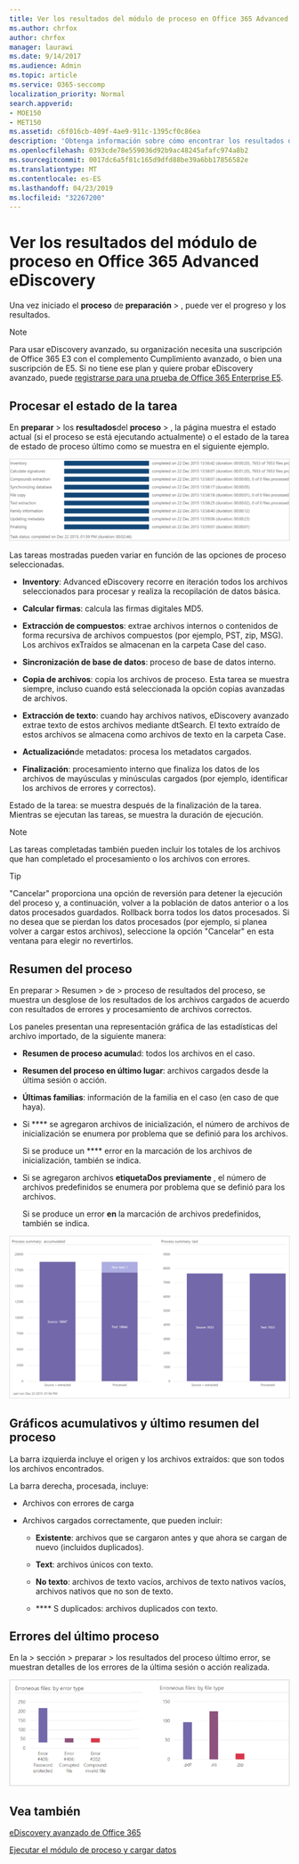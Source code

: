 ```yaml
---
title: Ver los resultados del módulo de proceso en Office 365 Advanced eDiscovery
ms.author: chrfox
author: chrfox
manager: laurawi
ms.date: 9/14/2017
ms.audience: Admin
ms.topic: article
ms.service: O365-seccomp
localization_priority: Normal
search.appverid:
- MOE150
- MET150
ms.assetid: c6f016cb-409f-4ae9-911c-1395cf0c86ea
description: 'Obtenga información sobre cómo encontrar los resultados de un módulo de proceso en la exhibición avanzada de documentos de Office 365, incluido el estado de la tarea y el resumen del proceso.  '
ms.openlocfilehash: 0393cde78e559036d92b9ac48245afafc974a8b2
ms.sourcegitcommit: 0017dc6a5f81c165d9dfd88be39a6bb17856582e
ms.translationtype: MT
ms.contentlocale: es-ES
ms.lasthandoff: 04/23/2019
ms.locfileid: "32267200"
---
```

# <a name="view-process-module-results-in-office-365-advanced-ediscovery"></a>Ver los resultados del módulo de proceso en Office 365 Advanced eDiscovery

Una vez iniciado el **proceso** de **preparación** \> , puede ver el progreso y los resultados. 
  
> [!NOTE]
> Para usar eDiscovery avanzado, su organización necesita una suscripción de Office 365 E3 con el complemento Cumplimiento avanzado, o bien una suscripción de E5. Si no tiene ese plan y quiere probar eDiscovery avanzado, puede [registrarse para una prueba de Office 365 Enterprise E5](https://go.microsoft.com/fwlink/p/?LinkID=698279). 
  
## <a name="process-task-status"></a>Procesar el estado de la tarea

En **preparar** \> los **resultados**del **proceso** \> , la página muestra el estado actual (si el proceso se está ejecutando actualmente) o el estado de la tarea de estado de proceso último como se muestra en el siguiente ejemplo.
  
![Estado de la tarea del módulo de proceso](media/9430f9e7-a4dd-47c7-ac2e-2c6a60fc948b.png)
  
Las tareas mostradas pueden variar en función de las opciones de proceso seleccionadas. 
  
- **Inventory**: Advanced eDiscovery recorre en iteración todos los archivos seleccionados para procesar y realiza la recopilación de datos básica.
    
- **Calcular firmas**: calcula las firmas digitales MD5.
    
- **Extracción de compuestos**: extrae archivos internos o contenidos de forma recursiva de archivos compuestos (por ejemplo, PST, zip, MSG). Los archivos exTraídos se almacenan en la carpeta Case del caso.
    
- **Sincronización de base de datos**: proceso de base de datos interno.
    
- **Copia de archivos**: copia los archivos de proceso. Esta tarea se muestra siempre, incluso cuando está seleccionada la opción copias avanzadas de archivos.
    
- **Extracción de texto**: cuando hay archivos nativos, eDiscovery avanzado extrae texto de estos archivos mediante dtSearch. El texto extraído de estos archivos se almacena como archivos de texto en la carpeta Case.
    
- **Actualización**de metadatos: procesa los metadatos cargados. 
    
- **Finalización**: procesamiento interno que finaliza los datos de los archivos de mayúsculas y minúsculas cargados (por ejemplo, identificar los archivos de errores y correctos). 
    
Estado de la tarea: se muestra después de la finalización de la tarea. Mientras se ejecutan las tareas, se muestra la duración de ejecución.
  
> [!NOTE]
> Las tareas completadas también pueden incluir los totales de los archivos que han completado el procesamiento o los archivos con errores. 
  
> [!TIP]
> "Cancelar" proporciona una opción de reversión para detener la ejecución del proceso y, a continuación, volver a la población de datos anterior o a los datos procesados guardados. Rollback borra todos los datos procesados. Si no desea que se pierdan los datos procesados (por ejemplo, si planea volver a cargar estos archivos), seleccione la opción "Cancelar" en esta ventana para elegir no revertirlos. 
  
## <a name="process-summary"></a>Resumen del proceso

En preparar \> Resumen \> de \> proceso de resultados del proceso, se muestra un desglose de los resultados de los archivos cargados de acuerdo con resultados de errores y procesamiento de archivos correctos.
  
Los paneles presentan una representación gráfica de las estadísticas del archivo importado, de la siguiente manera:
  
- **Resumen de proceso acumula**d: todos los archivos en el caso.
    
- **Resumen del proceso en último lugar**: archivos cargados desde la última sesión o acción. 
    
- **Últimas familias**: información de la familia en el caso (en caso de que haya).
    
- Si **** se agregaron archivos de inicialización, el número de archivos de inicialización se enumera por problema que se definió para los archivos. 
    
    Si se produce un **** error en la marcación de los archivos de inicialización, también se indica. 
    
- Si se agregaron archivos **etiquetaDos previamente** , el número de archivos predefinidos se enumera por problema que se definió para los archivos. 
    
    Si se produce un error **en** la marcación de archivos predefinidos, también se indica. 
    
![Resumen del módulo de proceso](media/2086a691-9e3d-4117-beb2-a5c3a9a4cc94.png)
  
## <a name="process-summary-accumulated-and-last-charts"></a>Gráficos acumulativos y último resumen del proceso

La barra izquierda incluye el origen y los archivos extraídos: que son todos los archivos encontrados. 
  
La barra derecha, procesada, incluye:
  
- Archivos con errores de carga
    
- Archivos cargados correctamente, que pueden incluir: 
    
  - **Existente**: archivos que se cargaron antes y que ahora se cargan de nuevo (incluidos duplicados).
    
  - **Text**: archivos únicos con texto.
    
  - **No texto**: archivos de texto vacíos, archivos de texto nativos vacíos, archivos nativos que no son de texto. 
    
  - **** S duplicados: archivos duplicados con texto.
    
## <a name="last-process-errors"></a>Errores del último proceso

En la \> sección \> preparar \> los resultados del proceso último error, se muestran detalles de los errores de la última sesión o acción realizada.
  
![Errores del módulo de proceso](media/4771d0f4-4217-445a-9ba4-8b6541c5ad09.png)
  
## <a name="see-also"></a>Vea también

[eDiscovery avanzado de Office 365](office-365-advanced-ediscovery.md)
  
[Ejecutar el módulo de proceso y cargar datos](run-the-process-module-and-load-data-in-advanced-ediscovery.md)

